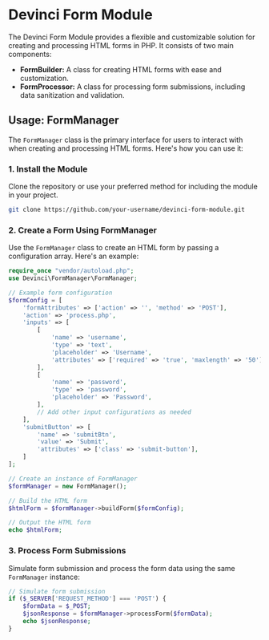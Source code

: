# Devinci Form Module

The Devinci Form Module provides a flexible and customizable solution for creating and processing HTML forms in PHP. It consists of two main components:

- **FormBuilder:** A class for creating HTML forms with ease and customization.
- **FormProcessor:** A class for processing form submissions, including data sanitization and validation.

## Usage: FormManager

The `FormManager` class is the primary interface for users to interact with when creating and processing HTML forms. Here's how you can use it:

### 1. Install the Module

Clone the repository or use your preferred method for including the module in your project.

```bash
git clone https://github.com/your-username/devinci-form-module.git
```

### 2. Create a Form Using FormManager

Use the `FormManager` class to create an HTML form by passing a configuration array. Here's an example:

```php
require_once "vendor/autoload.php";
use Devinci\FormManager\FormManager;

// Example form configuration
$formConfig = [
    'formAttributes' => ['action' => '', 'method' => 'POST'],
    'action' => 'process.php',
    'inputs' => [
        [
            'name' => 'username',
            'type' => 'text',
            'placeholder' => 'Username',
            'attributes' => ['required' => 'true', 'maxlength' => '50'],
        ],
        [
            'name' => 'password',
            'type' => 'password',
            'placeholder' => 'Password',
        ],
        // Add other input configurations as needed
    ],
    'submitButton' => [
        'name' => 'submitBtn',
        'value' => 'Submit',
        'attributes' => ['class' => 'submit-button'],
    ]
];

// Create an instance of FormManager
$formManager = new FormManager();

// Build the HTML form
$htmlForm = $formManager->buildForm($formConfig);

// Output the HTML form
echo $htmlForm;
```

### 3. Process Form Submissions

Simulate form submission and process the form data using the same `FormManager` instance:

```php
// Simulate form submission
if ($_SERVER['REQUEST_METHOD'] === 'POST') {
    $formData = $_POST;
    $jsonResponse = $formManager->processForm($formData);
    echo $jsonResponse;
}
```

